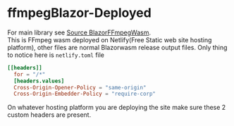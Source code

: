 # ffmpegBlazor-Deployed
 For main library see [Source BlazorFFmpegWasm](https://github.com/sps014/FFmpegBlazor). <br/>
This is FFmpeg wasm deployed on Netlify(Free Static web site hosting platform), other files are normal Blazorwasm release output files.
Only thing to notice here is `netlify.toml` file
```toml
[[headers]]
  for = "/*"
  [headers.values]
  Cross-Origin-Opener-Policy = "same-origin"
  Cross-Origin-Embedder-Policy = "require-corp"
  ```
  
  On whatever hosting platform you are deploying the site make sure these 2 custom headers are present.
